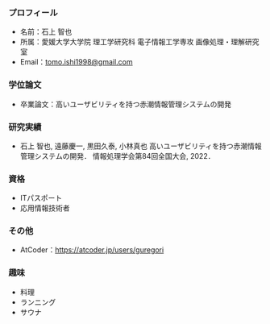### プロフィール
- 名前：石上 智也
- 所属：愛媛大学大学院 理工学研究科 電子情報工学専攻 画像処理・理解研究室
- Email：tomo.ishi1998@gmail.com
### 学位論文
- 卒業論文：高いユーザビリティを持つ赤潮情報管理システムの開発
### 研究実績
- 石上 智也, 遠藤慶一, 黒田久泰, 小林真也
高いユーザビリティを持つ赤潮情報管理システムの開発．
情報処理学会第84回全国大会, 2022．
### 資格
- ITパスポート
- 応用情報技術者
### その他
- AtCoder：https://atcoder.jp/users/guregori
### 趣味
- 料理
- ランニング
- サウナ
<!--
**GureGorii/GureGorii** is a ✨ _special_ ✨ repository because its `README.md` (this file) appears on your GitHub profile.

Here are some ideas to get you started:

- 🔭 I’m currently working on ...
- 🌱 I’m currently learning ...
- 👯 I’m looking to collaborate on ...
- 🤔 I’m looking for help with ...
- 💬 Ask me about ...
- 📫 How to reach me: ...
- 😄 Pronouns: ...
- ⚡ Fun fact: ...
-->
